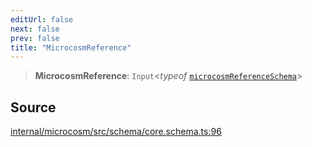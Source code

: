 ```yaml
---
editUrl: false
next: false
prev: false
title: "MicrocosmReference"
---
```


> **MicrocosmReference**: `Input`\<*typeof* [`microcosmReferenceSchema`](../variables/microcosmReferenceSchema.md)\>

## Source

[internal/microcosm/src/schema/core.schema.ts:96](https://github.com/nodenogg-in/alpha-p2p/blob/2cff8cc/internal/microcosm/src/schema/core.schema.ts#L96)
